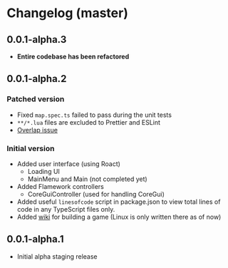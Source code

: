 # Changelog (master)

## 0.0.1-alpha.3

- **Entire codebase has been refactored**

## 0.0.1-alpha.2

### Patched version
- Fixed `map.spec.ts` failed to pass during the unit tests
- `**/*.lua` files are excluded to Prettier and ESLint
- [Overlap issue](https://github.com/memolemo-studios/SoftwareTycoon/commit/78a90d0cb9f5009ce1f8a5391442a5b3e08d515d)

### Initial version
- Added user interface (using Roact)
    - Loading UI
    - MainMenu and Main (not completed yet)
- Added Flamework controllers
    - CoreGuiController (used for handling CoreGui)
- Added useful `linesofcode` script in package.json to view total lines of code in any TypeScript files only.
- Added [wiki](https://github.com/memolemo-studios/SoftwareTycoon/wiki) for building a game (Linux is only written there as of now)

## 0.0.1-alpha.1
- Initial alpha staging release
